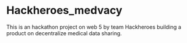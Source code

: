 # Hackheroes_medvacy
This is an hackathon project on web 5 by team Hackheroes building a product on decentralize medical data sharing. 
